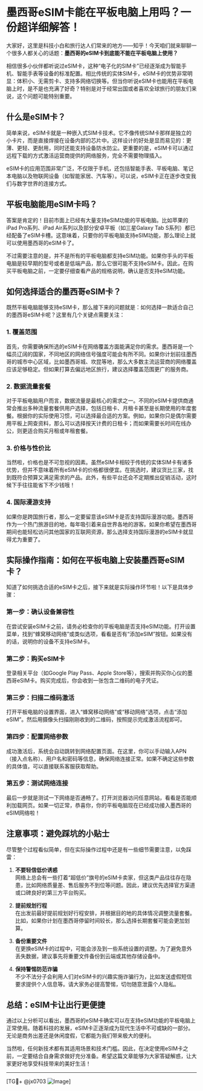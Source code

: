 # 墨西哥eSIM卡能在平板电脑上用吗？一份超详细解答！

大家好，这里是科技小白和旅行达人们常来的地方——知乎！今天咱们就来聊聊一个很多人都关心的话题：**墨西哥的eSIM卡到底能不能在平板电脑上使用？**

相信很多小伙伴都听说过eSIM卡，这种“电子化的SIM卡”已经逐渐成为智能手机、智能手表等设备的标准配置。相比传统的实体SIM卡，eSIM卡的优势非常明显：体积小、无需剪卡、支持多网络切换等。但当你听说eSIM卡也能用在平板电脑上时，是不是也充满了好奇？特别是对于经常出国或者喜欢全球旅行的朋友们来说，这个问题可能特别重要。

## 什么是eSIM卡？

简单来说，eSIM卡就是一种嵌入式SIM卡技术。它不像传统SIM卡那样是独立的小卡片，而是直接焊接在设备内部的芯片中。这样设计的好处是显而易见的：更薄、更轻、更耐用，同时还能支持设备防水防尘。更重要的是，eSIM卡可以通过远程下载的方式激活运营商提供的网络服务，完全不需要物理插入。

eSIM卡的应用范围非常广泛，不仅限于手机，还包括智能手表、平板电脑、笔记本电脑以及物联网设备（如智能家居、汽车等）。可以说，eSIM卡正在逐步改变我们与数字世界的连接方式。

## 平板电脑能用eSIM卡吗？

答案是肯定的！目前市面上已经有大量支持eSIM功能的平板电脑。比如苹果的iPad Pro系列、iPad Air系列以及部分安卓平板（如三星Galaxy Tab S系列）都已经配备了eSIM卡槽。这意味着，只要你的平板电脑支持eSIM功能，那么理论上就可以使用墨西哥的eSIM卡了。

不过需要注意的是，并不是所有的平板电脑都支持eSIM功能。如果你手头的平板电脑是较早期的型号或者是低端产品，那么它很可能不支持eSIM卡。因此，在购买平板电脑之前，一定要仔细查看产品的规格说明，确认是否支持eSIM功能。

## 如何选择适合的墨西哥eSIM卡？

既然平板电脑能够支持eSIM卡，那么接下来的问题就是：如何选择一款适合自己的墨西哥eSIM卡呢？这里有几个关键点需要关注：

### 1. **覆盖范围**
   首先，你需要确保所选的eSIM卡在网络覆盖方面能满足你的需求。墨西哥是一个幅员辽阔的国家，不同地区的网络信号强度可能会有所不同。如果你计划前往墨西哥的城市中心区域，比如墨西哥城、坎昆等地，那么大多数主流运营商的网络覆盖应该足够稳定。但如果打算去偏远地区旅行，建议选择覆盖范围更广的服务商。

### 2. **数据流量套餐**
   对于平板电脑用户而言，数据流量是最核心的需求之一。不同的eSIM卡提供商通常会推出多种流量套餐供用户选择，包括日租卡、月租卡甚至是长期使用的年度套餐。根据你的实际使用习惯，可以选择最合适的方案。例如，如果你只是偶尔需要用平板上网查资料，那么可以选择按天计费的日租卡；而如果需要长时间在线办公，则更适合购买月租或年租套餐。

### 3. **价格与性价比**
   当然啦，价格也是不可忽视的因素。虽然eSIM卡相较于传统的实体SIM卡有诸多优势，但并不意味着所有eSIM卡的价格都很便宜。在挑选时，建议货比三家，找到既符合预算又满足需求的产品。此外，有些平台还会不定期推出促销活动，这时候下手往往能省下不少钱哦！

### 4. **国际漫游支持**
   如果你是跨国旅行者，那么一定要留意该eSIM卡是否支持国际漫游功能。墨西哥作为一个热门旅游目的地，每年吸引着来自世界各地的游客。如果你希望在墨西哥期间也能轻松访问其他国家的互联网资源，那么选择支持国际漫游的eSIM卡就显得尤为重要了。

## 实际操作指南：如何在平板电脑上安装墨西哥eSIM卡？

知道了如何挑选合适的eSIM卡之后，接下来就是实际操作环节啦！以下是具体步骤：

### 第一步：确认设备兼容性
   在尝试安装eSIM卡之前，请务必检查你的平板电脑是否支持eSIM功能。打开设置菜单，找到“蜂窝移动网络”或类似选项，看看是否有“添加eSIM”按钮。如果没有的话，说明你的设备不支持eSIM卡。

### 第二步：购买eSIM卡
   登录相关平台（如Google Play Pass、Apple Store等），搜索并购买你心仪的墨西哥eSIM卡。购买完成后，你会收到一张包含二维码的电子凭证。

### 第三步：扫描二维码激活
   打开平板电脑的设置界面，进入“蜂窝移动网络”或“移动网络”选项，点击“添加eSIM”。然后用摄像头扫描刚刚收到的二维码，按照提示完成激活流程即可。

### 第四步：配置网络参数
   成功激活后，系统会自动跳转到网络配置页面。在这里，你可以手动输入APN（接入点名称）、用户名和密码等信息，确保网络连接正常。如果不确定这些参数的具体值，可以直接联系客服获取帮助。

### 第五步：测试网络连接
   最后一步就是测试一下网络是否通畅了。打开浏览器访问任意网站，看看是否能顺利加载网页。如果一切正常，恭喜你，你的平板电脑现在已经成功接入墨西哥的eSIM网络啦！

## 注意事项：避免踩坑的小贴士

尽管整个过程看似简单，但在实际操作过程中还是有一些细节需要注意，以免踩雷：

1. **不要轻信低价诱惑**  
   网络上总会有一些打着“超低价”旗号的eSIM卡卖家，但这类产品往往存在隐患，比如网络质量差、售后服务不到位等问题。因此，建议优先选择官方渠道或口碑良好的第三方平台购买。

2. **提前规划行程**  
   在出发前最好提前规划好行程安排，并根据目的地的具体情况调整流量套餐。比如，如果你计划在墨西哥停留时间较长，那么选择长期套餐可能会更加划算。

3. **备份重要文件**  
   在更换eSIM卡的过程中，可能会涉及到一些系统设置的调整。为了避免意外丢失数据，建议事先将重要文件备份到云端或其他存储设备中。

4. **保持警惕防范诈骗**  
   不少不法分子会利用人们对eSIM卡的兴趣实施诈骗行为，比如发送虚假短信要求提供个人信息等。请大家务必提高警惕，切勿随意泄露个人隐私。

## 总结：eSIM卡让出行更便捷

通过以上分析可以看出，墨西哥的eSIM卡确实可以在支持eSIM功能的平板电脑上正常使用。随着科技的发展，eSIM卡正逐渐成为现代生活中不可或缺的一部分。无论是商务出差还是休闲度假，它都能为我们带来极大的便利。

当然啦，任何新技术都有其适用场景和技术门槛。因此，在决定使用eSIM卡之前，一定要结合自身需求做好充分准备。希望这篇文章能够为大家答疑解惑，让大家更好地享受科技带来的美好生活！

---

[TG💪+ @jx0703 ![Image](https://github.com/user-attachments/assets/dbca1d08-cadb-493c-b0ec-ad6f7a83f270)]